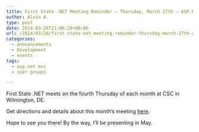 ```yaml
---
title: First State .NET Meeting Reminder – Thursday, March 27th – ASP.NET MVC with Andy Schwam
author: Alvin A.
type: post
date: 2014-03-26T21:06:28+00:00
url: /2014/03/26/first-state-net-meeting-reminder-thursday-march-27th-asp-net-mvc-with-andy-schwam/
categories:
  - announcements
  - Development
  - events
tags:
  - asp.net mvc
  - user groups

---
```

First State .NET meets on the fourth Thursday of each month at CSC in Wilmington, DE.

Get directions and details about this month&#8217;s meeting [here][1].

Hope to see you there! By the way, I&#8217;ll be presenting in May.

 [1]: http://firststatedot.net